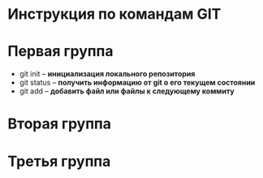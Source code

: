 # Инструкция по командам GIT

Первая группа
===
* git init – **инициализация локального репозитория**
* git status – **получить информацию от git о его текущем состоянии**
* git add – **добавить файл или файлы к следующему коммиту**

Вторая группа
===

Третья группа
===